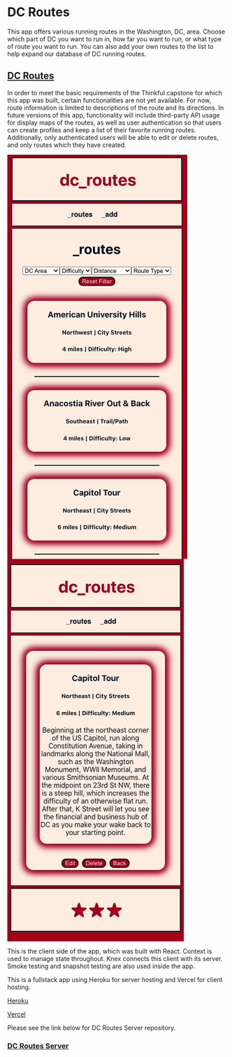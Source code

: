 # DC Routes

<p>This app offers various running routes in the Washington, DC, area. Choose which part of DC you want to run in, how far you want to run, or what type of route you want to run. You can also add your own routes to the list to help expand our database of DC running routes.</p>

## [DC Routes](https://dc-routes-client.vercel.app/)

<p>In order to meet the basic requirements of the Thinkful capstone for which this app was built, certain functionalities are not yet available. For now, route information is limited to descriptions of the route and its directions. In future versions of this app, functionality will include third-party API usage for display maps of the routes, as well as user authentication so that users can create profiles and keep a list of their favorite running routes. Additionally, only authenticated users will be able to edit or delete routes, and only routes which they have created.</p>

<img align='center' src='readme_images/list.jpeg' />
<img align='center' src='readme_images/route.jpeg' />

<p>This is the client side of the app, which was built with React. Context is used to manage state throughout. Knex connects this client with its server. Smoke testing and snapshot testing are also used inside the app.</p>

<p>This is a fullstack app using Heroku for server hosting and Vercel for client hosting.</p>

[Heroku](https://heroku.com) 

[Vercel](https://vercel.com) 

<p>Please see the link below for DC Routes Server repository.</p>

### [DC Routes Server](https://github.com/mkdnt/dc-routes-server)
